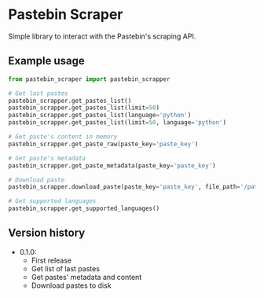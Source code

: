 # Pastebin Scraper

Simple library to interact with the Pastebin's scraping API.

## Example usage

```python
from pastebin_scraper import pastebin_scrapper

# Get last pastes
pastebin_scrapper.get_pastes_list()
pastebin_scrapper.get_pastes_list(limit=50)
pastebin_scrapper.get_pastes_list(language='python')
pastebin_scrapper.get_pastes_list(limit=50, language='python')

# Get paste's content in memory
pastebin_scrapper.get_paste_raw(paste_key='paste_key')

# Get paste's metadata
pastebin_scrapper.get_paste_metadata(paste_key='paste_key')

# Download paste
pastebin_scrapper.download_paste(paste_key='paste_key', file_path='/path/to/save/')

# Get supported languages
pastebin_scrapper.get_supported_languages()
```

## Version  history

* 0.1.0:
    * First release
    * Get list of last pastes
    * Get pastes' metadata and content
    * Download pastes to disk
